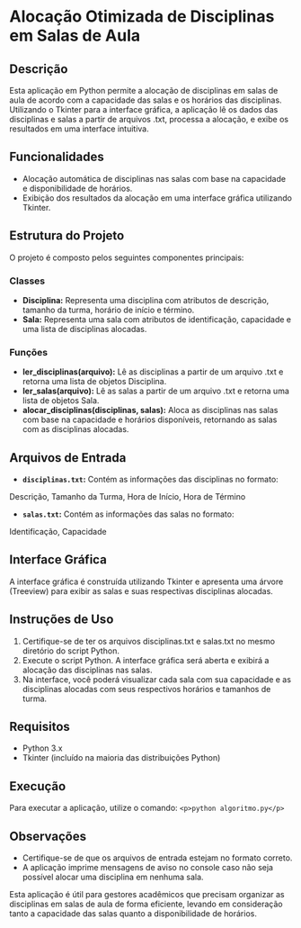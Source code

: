 # Alocação Otimizada de Disciplinas em Salas de Aula

## Descrição

Esta aplicação em Python permite a alocação de disciplinas em salas de aula de acordo com a capacidade das salas e os horários das disciplinas. Utilizando o Tkinter para a interface gráfica, a aplicação lê os dados das disciplinas e salas a partir de arquivos .txt, processa a alocação, e exibe os resultados em uma interface intuitiva.

## Funcionalidades

- Alocação automática de disciplinas nas salas com base na capacidade e disponibilidade de horários.
- Exibição dos resultados da alocação em uma interface gráfica utilizando Tkinter.

## Estrutura do Projeto

O projeto é composto pelos seguintes componentes principais:

### Classes

- **Disciplina:** Representa uma disciplina com atributos de descrição, tamanho da turma, horário de início e término.
- **Sala:** Representa uma sala com atributos de identificação, capacidade e uma lista de disciplinas alocadas.

### Funções

- **ler_disciplinas(arquivo):** Lê as disciplinas a partir de um arquivo .txt e retorna uma lista de objetos Disciplina.
- **ler_salas(arquivo):** Lê as salas a partir de um arquivo .txt e retorna uma lista de objetos Sala.
- **alocar_disciplinas(disciplinas, salas):** Aloca as disciplinas nas salas com base na capacidade e horários disponíveis, retornando as salas com as disciplinas alocadas.

## Arquivos de Entrada

- **`disciplinas.txt`:** Contém as informações das disciplinas no formato:
<p>Descrição, Tamanho da Turma, Hora de Início, Hora de Término</p>

- **`salas.txt`:** Contém as informações das salas no formato:
<p>Identificação, Capacidade</p>

## Interface Gráfica

A interface gráfica é construída utilizando Tkinter e apresenta uma árvore (Treeview) para exibir as salas e suas respectivas disciplinas alocadas.

## Instruções de Uso

1. Certifique-se de ter os arquivos disciplinas.txt e salas.txt no mesmo diretório do script Python.
2. Execute o script Python. A interface gráfica será aberta e exibirá a alocação das disciplinas nas salas.
3. Na interface, você poderá visualizar cada sala com sua capacidade e as disciplinas alocadas com seus respectivos horários e tamanhos de turma.

## Requisitos

- Python 3.x
- Tkinter (incluído na maioria das distribuições Python)

## Execução

Para executar a aplicação, utilize o comando:
`<p>python algoritmo.py</p>`

## Observações

- Certifique-se de que os arquivos de entrada estejam no formato correto.
- A aplicação imprime mensagens de aviso no console caso não seja possível alocar uma disciplina em nenhuma sala.

Esta aplicação é útil para gestores acadêmicos que precisam organizar as disciplinas em salas de aula de forma eficiente, levando em consideração tanto a capacidade das salas quanto a disponibilidade de horários.